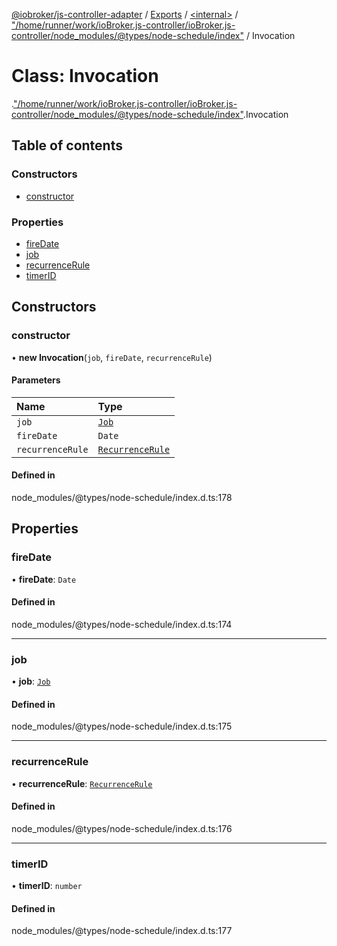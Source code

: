 [@iobroker/js-controller-adapter](../README.md) / [Exports](../modules.md) / [<internal\>](../modules/internal_.md) / ["/home/runner/work/ioBroker.js-controller/ioBroker.js-controller/node\_modules/@types/node-schedule/index"](../modules/internal_.__home_runner_work_ioBroker_js_controller_ioBroker_js_controller_node_modules__types_node_schedule_index_.md) / Invocation

# Class: Invocation

[<internal>](../modules/internal_.md).["/home/runner/work/ioBroker.js-controller/ioBroker.js-controller/node_modules/@types/node-schedule/index"](../modules/internal_.__home_runner_work_ioBroker_js_controller_ioBroker_js_controller_node_modules__types_node_schedule_index_.md).Invocation

## Table of contents

### Constructors

- [constructor](internal_.__home_runner_work_ioBroker_js_controller_ioBroker_js_controller_node_modules__types_node_schedule_index_.Invocation.md#constructor)

### Properties

- [fireDate](internal_.__home_runner_work_ioBroker_js_controller_ioBroker_js_controller_node_modules__types_node_schedule_index_.Invocation.md#firedate)
- [job](internal_.__home_runner_work_ioBroker_js_controller_ioBroker_js_controller_node_modules__types_node_schedule_index_.Invocation.md#job)
- [recurrenceRule](internal_.__home_runner_work_ioBroker_js_controller_ioBroker_js_controller_node_modules__types_node_schedule_index_.Invocation.md#recurrencerule)
- [timerID](internal_.__home_runner_work_ioBroker_js_controller_ioBroker_js_controller_node_modules__types_node_schedule_index_.Invocation.md#timerid)

## Constructors

### constructor

• **new Invocation**(`job`, `fireDate`, `recurrenceRule`)

#### Parameters

| Name | Type |
| :------ | :------ |
| `job` | [`Job`](internal_.__home_runner_work_ioBroker_js_controller_ioBroker_js_controller_node_modules__types_node_schedule_index_.Job.md) |
| `fireDate` | `Date` |
| `recurrenceRule` | [`RecurrenceRule`](internal_.__home_runner_work_ioBroker_js_controller_ioBroker_js_controller_node_modules__types_node_schedule_index_.RecurrenceRule.md) |

#### Defined in

node_modules/@types/node-schedule/index.d.ts:178

## Properties

### fireDate

• **fireDate**: `Date`

#### Defined in

node_modules/@types/node-schedule/index.d.ts:174

___

### job

• **job**: [`Job`](internal_.__home_runner_work_ioBroker_js_controller_ioBroker_js_controller_node_modules__types_node_schedule_index_.Job.md)

#### Defined in

node_modules/@types/node-schedule/index.d.ts:175

___

### recurrenceRule

• **recurrenceRule**: [`RecurrenceRule`](internal_.__home_runner_work_ioBroker_js_controller_ioBroker_js_controller_node_modules__types_node_schedule_index_.RecurrenceRule.md)

#### Defined in

node_modules/@types/node-schedule/index.d.ts:176

___

### timerID

• **timerID**: `number`

#### Defined in

node_modules/@types/node-schedule/index.d.ts:177
